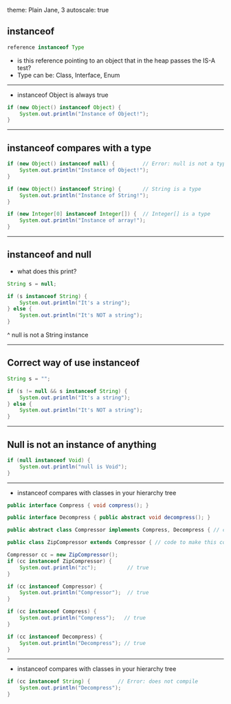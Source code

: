 theme: Plain Jane, 3
autoscale: true

## instanceof

```java
reference instanceof Type
```

- is this reference pointing to an object that in the heap passes the IS-A test?
- Type can be: Class, Interface, Enum



---

- instanceof Object is always true

```java
if (new Object() instanceof Object) {
    System.out.println("Instance of Object!");
}
```

---
## instanceof compares with a type

```java
if (new Object() instanceof null) {         // Error: null is not a type
    System.out.println("Instance of Object!");
}

if (new Object() instanceof String) {       // String is a type
    System.out.println("Instance of String!");
}

if (new Integer[0] instanceof Integer[]) {  // Integer[] is a type
    System.out.println("Instance of array!");
}
```

---

## instanceof and null

- what does this print?

```java
String s = null;

if (s instanceof String) {
    System.out.println("It's a string");
} else {
    System.out.println("It's NOT a string");
}
```
^ null is not a String instance

---

## Correct way of use instanceof

```java
String s = "";

if (s != null && s instanceof String) {
    System.out.println("It's a string");
} else {
    System.out.println("It's NOT a string");
}

```

---

## Null is not an instance of anything

```java
if (null instanceof Void) {
    System.out.println("null is Void");
}
```

---

- instanceof compares with classes in your hierarchy tree

```java
public interface Compress { void compress(); }

public interface Decompress { public abstract void decompress(); }

public abstract class Compressor implements Compress, Decompress { // code to make this compile omitted }

public class ZipCompressor extends Compressor { // code to make this compile omitted }

Compressor cc = new ZipCompressor();
if (cc instanceof ZipCompressor) {
    System.out.println("zc");          // true
}

if (cc instanceof Compressor) {
    System.out.println("Compressor");  // true
}

if (cc instanceof Compress) {
    System.out.println("Compress");   // true
}

if (cc instanceof Decompress) {
    System.out.println("Decompress"); // true
}
```

---

- instanceof compares with classes in your hierarchy tree

```java
if (cc instanceof String) {         // Error: does not compile
    System.out.println("Decompress");
}
```